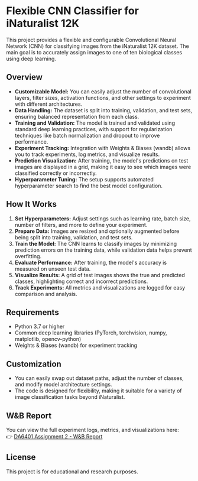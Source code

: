 # Flexible CNN Classifier for iNaturalist 12K

This project provides a flexible and configurable Convolutional Neural Network (CNN) for classifying images from the iNaturalist 12K dataset. The main goal is to accurately assign images to one of ten biological classes using deep learning.

## Overview

- **Customizable Model:** You can easily adjust the number of convolutional layers, filter sizes, activation functions, and other settings to experiment with different architectures.
- **Data Handling:** The dataset is split into training, validation, and test sets, ensuring balanced representation from each class.
- **Training and Validation:** The model is trained and validated using standard deep learning practices, with support for regularization techniques like batch normalization and dropout to improve performance.
- **Experiment Tracking:** Integration with Weights & Biases (wandb) allows you to track experiments, log metrics, and visualize results.
- **Prediction Visualization:** After training, the model's predictions on test images are displayed in a grid, making it easy to see which images were classified correctly or incorrectly.
- **Hyperparameter Tuning:** The setup supports automated hyperparameter search to find the best model configuration.

## How It Works

1. **Set Hyperparameters:** Adjust settings such as learning rate, batch size, number of filters, and more to define your experiment.
2. **Prepare Data:** Images are resized and optionally augmented before being split into training, validation, and test sets.
3. **Train the Model:** The CNN learns to classify images by minimizing prediction errors on the training data, while validation data helps prevent overfitting.
4. **Evaluate Performance:** After training, the model's accuracy is measured on unseen test data.
5. **Visualize Results:** A grid of test images shows the true and predicted classes, highlighting correct and incorrect predictions.
6. **Track Experiments:** All metrics and visualizations are logged for easy comparison and analysis.

## Requirements

- Python 3.7 or higher
- Common deep learning libraries (PyTorch, torchvision, numpy, matplotlib, opencv-python)
- Weights & Biases (wandb) for experiment tracking

## Customization

- You can easily swap out dataset paths, adjust the number of classes, and modify model architecture settings.
- The code is designed for flexibility, making it suitable for a variety of image classification tasks beyond iNaturalist.

## W&B Report

You can view the full experiment logs, metrics, and visualizations here:  
👉 [DA6401 Assignment 2 - W&B Report](https://wandb.ai/cs24m026-iit-madras-foundation/DL%20Assignment%202/reports/DA6401-Assignment-2--VmlldzoxMjM3NjA0MA?accessToken=a6nr8f6ozmf9v61o8564ktk1ivv0pughb9onllrnndrc6fenonhsyjrp2dq4z5hn)

## License

This project is for educational and research purposes.
